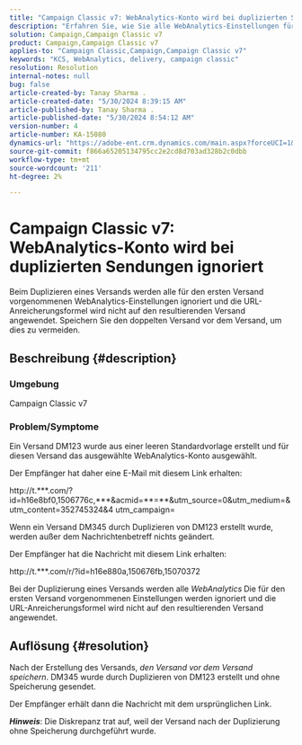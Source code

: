 ```yaml
---
title: "Campaign Classic v7: WebAnalytics-Konto wird bei duplizierten Sendungen ignoriert"
description: "Erfahren Sie, wie Sie alle WebAnalytics-Einstellungen für den ersten Versand beibehalten, wenn Sie einen Versand duplizieren."
solution: Campaign,Campaign Classic v7
product: Campaign,Campaign Classic v7
applies-to: "Campaign Classic,Campaign,Campaign Classic v7"
keywords: "KCS, WebAnalytics, delivery, campaign classic"
resolution: Resolution
internal-notes: null
bug: false
article-created-by: Tanay Sharma .
article-created-date: "5/30/2024 8:39:15 AM"
article-published-by: Tanay Sharma .
article-published-date: "5/30/2024 8:54:12 AM"
version-number: 4
article-number: KA-15080
dynamics-url: "https://adobe-ent.crm.dynamics.com/main.aspx?forceUCI=1&pagetype=entityrecord&etn=knowledgearticle&id=98ceae14-601e-ef11-840b-0022480a40c2"
source-git-commit: f866a65205134795cc2e2cd8d703ad328b2c0dbb
workflow-type: tm+mt
source-wordcount: '211'
ht-degree: 2%

---
```


# Campaign Classic v7: WebAnalytics-Konto wird bei duplizierten Sendungen ignoriert


Beim Duplizieren eines Versands werden alle für den ersten Versand vorgenommenen WebAnalytics-Einstellungen ignoriert und die URL-Anreicherungsformel wird nicht auf den resultierenden Versand angewendet. Speichern Sie den doppelten Versand vor dem Versand, um dies zu vermeiden.

## Beschreibung {#description}


### Umgebung

Campaign Classic v7

### Problem/Symptome

Ein Versand DM123 wurde aus einer leeren Standardvorlage erstellt und für diesen Versand das ausgewählte WebAnalytics-Konto ausgewählt.

Der Empfänger hat daher eine E-Mail mit diesem Link erhalten:

http://t.\*\*\*.com/?id=h16e8bf0,1506776c,\*\*\*&amp;acmid=\*\*=\*\*&amp;utm_source=0&amp;utm_medium=&amp;utm_content=352745324&amp;4 utm_campaign=

Wenn ein Versand DM345 durch Duplizieren von DM123 erstellt wurde, werden außer dem Nachrichtenbetreff nichts geändert.

Der Empfänger hat die Nachricht mit diesem Link erhalten:

http://t.\*\*\*.com/r/?id=h16e880a,150676fb,15070372

Bei der Duplizierung eines Versands werden alle *WebAnalytics<b>* </b>Die für den ersten Versand vorgenommenen Einstellungen werden ignoriert und die URL-Anreicherungsformel wird nicht auf den resultierenden Versand angewendet.


## Auflösung {#resolution}


Nach der Erstellung des Versands, *den Versand vor dem Versand speichern*. DM345 wurde durch Duplizieren von DM123 erstellt und ohne Speicherung gesendet.

Der Empfänger erhält dann die Nachricht mit dem ursprünglichen Link.

<b>*Hinweis</b>*: Die Diskrepanz trat auf, weil der Versand nach der Duplizierung ohne Speicherung durchgeführt wurde.
